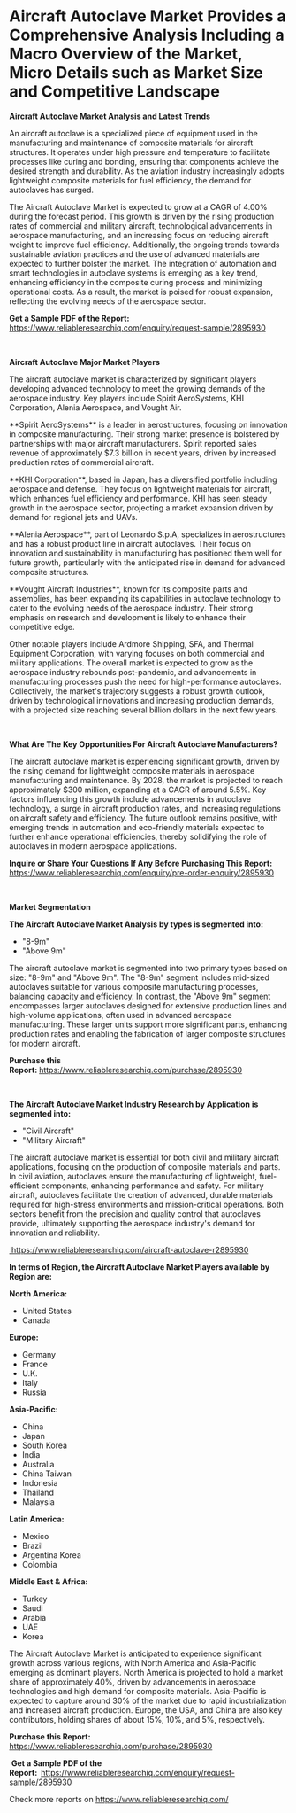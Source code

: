 <p><h1>Aircraft Autoclave Market Provides a Comprehensive Analysis Including a Macro Overview of the Market, Micro Details such as Market Size and Competitive Landscape</h1></p><p><strong>Aircraft Autoclave Market Analysis and Latest Trends</strong></p>
<p><p>An aircraft autoclave is a specialized piece of equipment used in the manufacturing and maintenance of composite materials for aircraft structures. It operates under high pressure and temperature to facilitate processes like curing and bonding, ensuring that components achieve the desired strength and durability. As the aviation industry increasingly adopts lightweight composite materials for fuel efficiency, the demand for autoclaves has surged.</p><p>The Aircraft Autoclave Market is expected to grow at a CAGR of 4.00% during the forecast period. This growth is driven by the rising production rates of commercial and military aircraft, technological advancements in aerospace manufacturing, and an increasing focus on reducing aircraft weight to improve fuel efficiency. Additionally, the ongoing trends towards sustainable aviation practices and the use of advanced materials are expected to further bolster the market. The integration of automation and smart technologies in autoclave systems is emerging as a key trend, enhancing efficiency in the composite curing process and minimizing operational costs. As a result, the market is poised for robust expansion, reflecting the evolving needs of the aerospace sector.</p></p>
<p><strong>Get a Sample PDF of the Report:&nbsp;</strong> <a href="https://www.reliableresearchiq.com/enquiry/request-sample/2895930?utm_campaign=2730&utm_medium=2&utm_source=Github&utm_content=ia&utm_term=15032025&utm_id=aircraft-autoclave">https://www.reliableresearchiq.com/enquiry/request-sample/2895930</a></p>
<p>&nbsp;</p>
<p><strong>Aircraft Autoclave Major Market Players</strong></p>
<p><p>The aircraft autoclave market is characterized by significant players developing advanced technology to meet the growing demands of the aerospace industry. Key players include Spirit AeroSystems, KHI Corporation, Alenia Aerospace, and Vought Air.</p><p>**Spirit AeroSystems** is a leader in aerostructures, focusing on innovation in composite manufacturing. Their strong market presence is bolstered by partnerships with major aircraft manufacturers. Spirit reported sales revenue of approximately $7.3 billion in recent years, driven by increased production rates of commercial aircraft.</p><p>**KHI Corporation**, based in Japan, has a diversified portfolio including aerospace and defense. They focus on lightweight materials for aircraft, which enhances fuel efficiency and performance. KHI has seen steady growth in the aerospace sector, projecting a market expansion driven by demand for regional jets and UAVs.</p><p>**Alenia Aerospace**, part of Leonardo S.p.A, specializes in aerostructures and has a robust product line in aircraft autoclaves. Their focus on innovation and sustainability in manufacturing has positioned them well for future growth, particularly with the anticipated rise in demand for advanced composite structures.</p><p>**Vought Aircraft Industries**, known for its composite parts and assemblies, has been expanding its capabilities in autoclave technology to cater to the evolving needs of the aerospace industry. Their strong emphasis on research and development is likely to enhance their competitive edge.</p><p>Other notable players include Ardmore Shipping, SFA, and Thermal Equipment Corporation, with varying focuses on both commercial and military applications. The overall market is expected to grow as the aerospace industry rebounds post-pandemic, and advancements in manufacturing processes push the need for high-performance autoclaves. Collectively, the market's trajectory suggests a robust growth outlook, driven by technological innovations and increasing production demands, with a projected size reaching several billion dollars in the next few years.</p></p>
<p>&nbsp;</p>
<p><strong>What Are The Key Opportunities For Aircraft Autoclave Manufacturers?</strong></p>
<p><p>The aircraft autoclave market is experiencing significant growth, driven by the rising demand for lightweight composite materials in aerospace manufacturing and maintenance. By 2028, the market is projected to reach approximately $300 million, expanding at a CAGR of around 5.5%. Key factors influencing this growth include advancements in autoclave technology, a surge in aircraft production rates, and increasing regulations on aircraft safety and efficiency. The future outlook remains positive, with emerging trends in automation and eco-friendly materials expected to further enhance operational efficiencies, thereby solidifying the role of autoclaves in modern aerospace applications.</p></p>
<p><strong>Inquire or Share Your Questions If Any Before Purchasing This Report:</strong> <a href="https://www.reliableresearchiq.com/enquiry/pre-order-enquiry/2895930?utm_campaign=2730&utm_medium=2&utm_source=Github&utm_content=ia&utm_term=15032025&utm_id=aircraft-autoclave">https://www.reliableresearchiq.com/enquiry/pre-order-enquiry/2895930</a></p>
<p>&nbsp;</p>
<p><strong>Market Segmentation</strong></p>
<p><strong>The Aircraft Autoclave Market Analysis by types is segmented into:</strong></p>
<p><ul><li>"8-9m"</li><li>"Above 9m"</li></ul></p>
<p><p>The aircraft autoclave market is segmented into two primary types based on size: "8-9m" and "Above 9m". The "8-9m" segment includes mid-sized autoclaves suitable for various composite manufacturing processes, balancing capacity and efficiency. In contrast, the "Above 9m" segment encompasses larger autoclaves designed for extensive production lines and high-volume applications, often used in advanced aerospace manufacturing. These larger units support more significant parts, enhancing production rates and enabling the fabrication of larger composite structures for modern aircraft.</p></p>
<p><strong>Purchase this Report:&nbsp;</strong><a href="https://www.reliableresearchiq.com/purchase/2895930?utm_campaign=2730&utm_medium=2&utm_source=Github&utm_content=ia&utm_term=15032025&utm_id=aircraft-autoclave">https://www.reliableresearchiq.com/purchase/2895930</a></p>
<p>&nbsp;</p>
<p><strong>The Aircraft Autoclave Market Industry Research by Application is segmented into:</strong></p>
<p><ul><li>"Civil Aircraft"</li><li>"Military Aircraft"</li></ul></p>
<p><p>The aircraft autoclave market is essential for both civil and military aircraft applications, focusing on the production of composite materials and parts. In civil aviation, autoclaves ensure the manufacturing of lightweight, fuel-efficient components, enhancing performance and safety. For military aircraft, autoclaves facilitate the creation of advanced, durable materials required for high-stress environments and mission-critical operations. Both sectors benefit from the precision and quality control that autoclaves provide, ultimately supporting the aerospace industry's demand for innovation and reliability.</p></p>
<p><a href="https://www.reliableresearchiq.com/aircraft-autoclave-r2895930?utm_campaign=2730&utm_medium=2&utm_source=Github&utm_content=ia&utm_term=15032025&utm_id=aircraft-autoclave">&nbsp;https://www.reliableresearchiq.com/aircraft-autoclave-r2895930</a></p>
<p><strong>In terms of Region, the Aircraft Autoclave Market Players available by Region are:</strong></p>
<p>
    <p> <strong> North America: </strong>
        <ul>
            <li>United States</li>
            <li>Canada</li>
        </ul>
        </p> 
    <p> <strong> Europe: </strong>
        <ul>
            <li>Germany</li>
            <li>France</li>
            <li>U.K.</li>
            <li>Italy</li>
            <li>Russia</li>
        </ul>
        </p> 
    <p> <strong> Asia-Pacific: </strong>
        <ul>
            <li>China</li>
            <li>Japan</li>
            <li>South Korea</li>
            <li>India</li>
            <li>Australia</li>
            <li>China Taiwan</li>
            <li>Indonesia</li>
            <li>Thailand</li>
            <li>Malaysia</li>
        </ul>
        </p> 
    <p> <strong> Latin America: </strong>
        <ul>
            <li>Mexico</li>
            <li>Brazil</li>
            <li>Argentina Korea</li>
            <li>Colombia</li>
        </ul>
        </p> 
    <p> <strong> Middle East & Africa: </strong>
        <ul>
            <li>Turkey</li>
            <li>Saudi</li>
            <li>Arabia</li>
            <li>UAE</li>
            <li>Korea</li>
        </ul>
    </p>
    </p>
<p><p>The Aircraft Autoclave Market is anticipated to experience significant growth across various regions, with North America and Asia-Pacific emerging as dominant players. North America is projected to hold a market share of approximately 40%, driven by advancements in aerospace technologies and high demand for composite materials. Asia-Pacific is expected to capture around 30% of the market due to rapid industrialization and increased aircraft production. Europe, the USA, and China are also key contributors, holding shares of about 15%, 10%, and 5%, respectively.</p></p>
<p><strong>Purchase this Report: </strong><a href="https://www.reliableresearchiq.com/purchase/2895930?utm_campaign=2730&utm_medium=2&utm_source=Github&utm_content=ia&utm_term=15032025&utm_id=aircraft-autoclave">https://www.reliableresearchiq.com/purchase/2895930</a></p>
<p>&nbsp;<strong>Get a Sample PDF of the Report:&nbsp;&nbsp;</strong><a href="https://www.reliableresearchiq.com/enquiry/request-sample/2895930?utm_campaign=2730&utm_medium=2&utm_source=Github&utm_content=ia&utm_term=15032025&utm_id=aircraft-autoclave">https://www.reliableresearchiq.com/enquiry/request-sample/2895930</a></p>
<p><strong></strong></p>
<p>Check more reports on <a href="https://www.reliableresearchiq.com/?utm_campaign=2730&utm_medium=2&utm_source=Github&utm_content=ia&utm_term=15032025&utm_id=aircraft-autoclave">https://www.reliableresearchiq.com/</a></p>